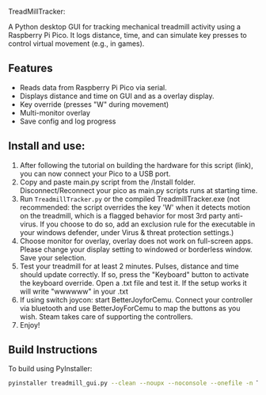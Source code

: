 TreadMillTracker:

A Python desktop GUI for tracking mechanical treadmill activity using a Raspberry Pi Pico. It logs distance, time, and can simulate key presses to control virtual movement (e.g., in games).

## Features
- Reads data from Raspberry Pi Pico via serial. 
- Displays distance and time on GUI and as a overlay display.
- Key override (presses "W" during movement)
- Multi-monitor overlay
- Save config and log progress


## Install and use:

1. After following the tutorial on building the hardware for this script (link), you can now connect your Pico to a USB port. 
2. Copy and paste main.py script from the /Install folder. Disconnect/Reconnect your pico as main.py scripts runs at starting time.
3. Run `TreadmillTracker.py` or the compiled TreadmillTracker.exe (not recommended: the script overrides the key 'W' when it detects motion on the treadmill, which is a flagged behavior for most 3rd party anti-virus.
   If you choose to do so, add an exclusion rule for the executable in your windows defender, under Virus & threat protection settings.)
5. Choose monitor for overlay, overlay does not work on full-screen apps. Please change your display setting to windowed or borderless window. Save your selection.
6. Test your treadmill for at least 2 minutes. Pulses, distance and time should update correctly. If so, press the "Keyboard" button to activate the keyboard override. Open a .txt file and test it. If the setup works it will write "wwwwww" in your .txt
7. If using switch joycon: start BetterJoyforCemu. Connect your controller via bluetooth and use BetterJoyForCemu to map the buttons as you wish. Steam takes care of supporting the controllers.
8. Enjoy!

## Build Instructions

To build using PyInstaller:

```bash
pyinstaller treadmill_gui.py --clean --noupx --noconsole --onefile -n TreadMillTracker --add-data "config.json;." --add-data "gui_log.txt;." --add-data "LICENSE.txt;." --add-data "TreadmillTracker_icon.png;."  --icon=TreadmillTracker_icon.png


